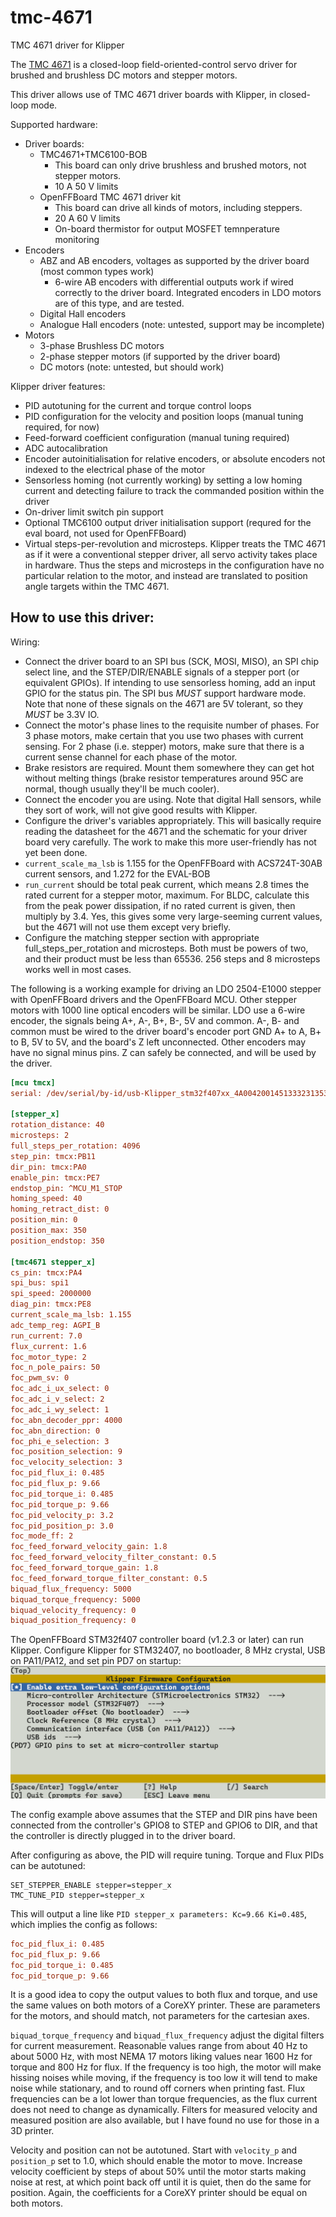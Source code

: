# tmc-4671
TMC 4671 driver for Klipper

The [TMC 4671](https://www.analog.com/media/en/technical-documentation/data-sheets/TMC4671-LA_datasheet_rev2.08.pdf)
is a closed-loop field-oriented-control servo driver for brushed and brushless DC motors and stepper motors.

This driver allows use of TMC 4671 driver boards with Klipper, in closed-loop mode.

Supported hardware:
* Driver boards:
  * TMC4671+TMC6100-BOB
    * This board can only drive brushless and brushed motors, not stepper motors.
    * 10 A 50 V limits
  * OpenFFBoard TMC 4671 driver kit
    * This board can drive all kinds of motors, including steppers.
    * 20 A 60 V limits
    * On-board thermistor for output MOSFET temnperature monitoring
* Encoders
  * ABZ and AB encoders, voltages as supported by the driver board (most common types work)
    * 6-wire AB encoders with differential outputs work if wired correctly to the driver board. Integrated encoders in LDO motors are of this type, and are tested.
  * Digital Hall encoders
  * Analogue Hall encoders (note: untested, support may be incomplete)
* Motors
  * 3-phase Brushless DC motors
  * 2-phase stepper motors (if supported by the driver board)
  * DC motors (note: untested, but should work)

Klipper driver features:
* PID autotuning for the current and torque control loops
* PID configuration for the velocity and position loops (manual tuning required, for now)
* Feed-forward coefficient configuration (manual tuning required)
* ADC autocalibration
* Encoder autoinitialisation for relative encoders, or absolute encoders not indexed to the electrical phase of the motor
* Sensorless homing (not currently working) by setting a low homing current and detecting failure to track the commanded position within the driver
* On-driver limit switch pin support
* Optional TMC6100 output driver initialisation support (requred for the eval board, not used for OpenFFBoard)
* Virtual steps-per-revolution and microsteps. Klipper treats the TMC 4671 as if it were a conventional stepper driver, all servo activity takes place in hardware. Thus the steps and microsteps in the configuration have no particular relation to the motor, and instead are translated to position angle targets within the TMC 4671.

## How to use this driver:

Wiring:
* Connect the driver board to an SPI bus (SCK, MOSI, MISO), an SPI chip select line, and the STEP/DIR/ENABLE signals of a stepper port (or equivalent GPIOs). If intending to use sensorless homing, add an input GPIO for the status pin. The SPI bus *MUST* support hardware mode. Note that none of these signals on the 4671 are 5V tolerant, so they *MUST* be 3.3V IO.
* Connect the motor's phase lines to the requisite number of phases. For 3 phase motors, make certain that you use two phases with current sensing. For 2 phase (i.e. stepper) motors, make sure that there is a current sense channel for each phase of the motor.
* Brake resistors are required. Mount them somewhere they can get hot without melting things (brake resistor temperatures around 95C are normal, though usually they'll be much cooler).
* Connect the encoder you are using. Note that digital Hall sensors, while they sort of work, will not give good results with Klipper.
* Configure the driver's variables appropriately. This will basically require reading the datasheet for the 4671 and the schematic for your driver board very carefully. The work to make this more user-friendly has not yet been done.
* `current_scale_ma_lsb` is 1.155 for the OpenFFBoard with ACS724T-30AB current sensors, and 1.272 for the EVAL-BOB
* `run_current` should be total peak current, which means 2.8 times the rated current for a stepper motor, maximum. For BLDC, calculate this from the peak power dissipation, if no rated current is given, then multiply by 3.4. Yes, this gives some very large-seeming current values, but the 4671 will not use them except very briefly.
* Configure the matching stepper section with appropriate full_steps_per_rotation and microsteps. Both must be powers of two, and their product must be less than 65536. 256 steps and 8 microsteps works well in most cases.

The following is a working example for driving an LDO 2504-E1000 stepper with OpenFFBoard drivers and the OpenFFBoard MCU. Other stepper motors with 1000 line optical encoders will be similar. LDO use a 6-wire encoder, the signals being A+, A-, B+, B-, 5V and common. A-, B- and common must be wired to the driver board's encoder port GND A+ to A, B+ to B, 5V to 5V, and the board's Z left unconnected. Other encoders may have no signal minus pins. Z can safely be connected, and will be used by the driver.
```ini
[mcu tmcx]
serial: /dev/serial/by-id/usb-Klipper_stm32f407xx_4A0042001451333231353730-if00

[stepper_x]
rotation_distance: 40
microsteps: 2
full_steps_per_rotation: 4096
step_pin: tmcx:PB11
dir_pin: tmcx:PA0
enable_pin: tmcx:PE7
endstop_pin: ^MCU_M1_STOP
homing_speed: 40
homing_retract_dist: 0
position_min: 0
position_max: 350
position_endstop: 350

[tmc4671 stepper_x]
cs_pin: tmcx:PA4
spi_bus: spi1
spi_speed: 2000000
diag_pin: tmcx:PE8
current_scale_ma_lsb: 1.155
adc_temp_reg: AGPI_B
run_current: 7.0
flux_current: 1.6
foc_motor_type: 2
foc_n_pole_pairs: 50
foc_pwm_sv: 0
foc_adc_i_ux_select: 0
foc_adc_i_v_select: 2
foc_adc_i_wy_select: 1
foc_abn_decoder_ppr: 4000
foc_abn_direction: 0
foc_phi_e_selection: 3
foc_position_selection: 9
foc_velocity_selection: 3
foc_pid_flux_i: 0.485
foc_pid_flux_p: 9.66
foc_pid_torque_i: 0.485
foc_pid_torque_p: 9.66
foc_pid_velocity_p: 3.2
foc_pid_position_p: 3.0
foc_mode_ff: 2
foc_feed_forward_velocity_gain: 1.8
foc_feed_forward_velocity_filter_constant: 0.5
foc_feed_forward_torque_gain: 1.8
foc_feed_forward_torque_filter_constant: 0.5
biquad_flux_frequency: 5000
biquad_torque_frequency: 5000
biquad_velocity_frequency: 0
biquad_position_frequency: 0
```

The OpenFFBoard STM32f407 controller board (v1.2.3 or later) can run Klipper. Configure Klipper for STM32407, no bootloader, 8 MHz crystal, USB on PA11/PA12, and set pin PD7 on startup:
![](OpenFFBoard-STM407-config.png)

The config example above assumes that the STEP and DIR pins have been connected from the controller's GPIO8 to STEP and GPIO6 to DIR, and that the controller is directly plugged in to the driver board.

After configuring as above, the PID will require tuning. Torque and Flux PIDs can be autotuned:
```
SET_STEPPER_ENABLE stepper=stepper_x
TMC_TUNE_PID stepper=stepper_x
```
This will output a line like `PID stepper_x parameters: Kc=9.66 Ki=0.485`, which implies the config as follows:
```ini
foc_pid_flux_i: 0.485
foc_pid_flux_p: 9.66
foc_pid_torque_i: 0.485
foc_pid_torque_p: 9.66
```
It is a good idea to copy the output values to both flux and torque, and use the same values on both motors of a CoreXY printer. These are parameters for the motors, and should match, not parameters for the cartesian axes.

`biquad_torque_frequency` and `biquad_flux_frequency` adjust the digital filters for current measurement. Reasonable values range from about 40 Hz to about 5000 Hz, with most NEMA 17 motors liking values near 1600 Hz for torque and 800 Hz for flux. If the frequency is too high, the motor will make hissing noises while moving, if the frequency is too low it will tend to make noise while stationary, and to round off corners when printing fast. Flux frequencies can be a lot lower than torque frequencies, as the flux current does not need to change as dynamically. Filters for measured velocity and measured position are also available, but I have found no use for those in a 3D printer.

Velocity and position can not be autotuned. Start with `velocity_p` and `position_p` set to 1.0, which should enable the motor to move. Increase velocity coefficient by steps of about 50% until the motor starts making noise at rest, at which point back off until it is quiet, then do the same for position. Again, the coefficients for a CoreXY printer should be equal on both motors.
